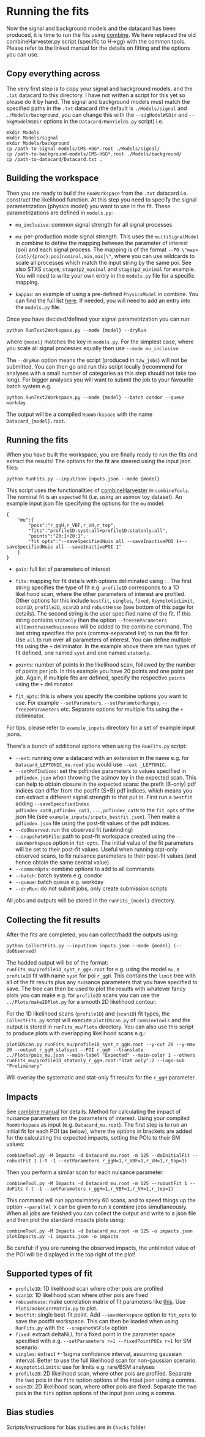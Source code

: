 # Running the fits

Now the signal and background models and the datacard has been produced, it is time to run the fits using [combine](https://cms-analysis.github.io/HiggsAnalysis-CombinedLimit/). We have replaced the old combineHarvester.py script (specific to H->gg) with the common tools. Please refer to the linked manual for the details on fitting and the options you can use.

## Copy everything across

The very first step is to copy your signal and background models, and the `.txt` datacard to this directory. I have not written a script for this yet so please do it by hand. The signal and background models must match the specified paths in the `.txt` datacard (the default is `./Models/signal` and `./Models/background`, you can change this with the `--sigModelWSDir` and `--bkgModelWSDir` options in the `Datacard/RunYields.py` script) i.e.
```
mkdir Models
mkdir Models/signal
mkdir Models/background
cp /path-to-signal-models/CMS-HGG*.root ./Models/signal/
cp /path-to-background-models/CMS-HGG*.root ./Models/background/
cp /path-to-datacard/Datacard.txt .
```

## Building the workspace

Then you are ready to build the `RooWorkspace` from the `.txt` datacard i.e. construct the likelihood function. At this step you need to specify the signal parametrization (physics model) you want to use in the fit. These parametrizations are defined in `models.py`:

 * `mu_inclusive`: common signal strength for all signal processes

 * `mu`: per-production mode signal strength. This uses the `multiSignalModel` in combine to define the mapping between the parameter of interest (poi) and each signal process. The mapping is of the format `--PO \"map={cat}/{proc}:poi[nominal,min,max]\"`, where you can use wildcards to scale all processes which match the input string by the same poi. See also STXS `stage0`, `stage1p2_maximal` and `stage1p2_minimal` for example. You will need to write your own entry in the `models.py` file for a specific mapping.

 * `kappas`: an example of using a pre-defined `PhysicsModel` in combine. You can find the full list [here](https://github.com/cms-analysis/HiggsAnalysis-CombinedLimit/tree/102x/python). If needed, you will need to add an entry into the `models.py` file.

Once you have decided/defined your signal parametrization you can run: 
```
python RunText2Workspace.py --mode {model} --dryRun
```
where `{model}` matches the key in `models.py`. For the simplest case, where you scale all signal processes equally then use `--mode mu_inclusive`.

The `--dryRun` option means the script (produced in `t2w_jobs`) will not be submitted. You can then go and run this script locally (recommend for analyses with a small number of categories as this step should not take too long). For bigger analyses you will want to submit the job to your favourite batch system e.g.
```
python RunText2Workspace.py --mode {model} --batch condor --queue workday
```
The output will be a compiled `RooWorkspace` with the name `Datacard_{model}.root`.

## Running the fits

When you have built the workspace, you are finally ready to run the fits and extract the results! The options for the fit are steered using the input json files:
```
python RunFits.py --inputJson inputs.json --mode {model}
```
This script uses the functionalities of [combineHarvester](https://cms-analysis.github.io/CombineHarvester/) in `combineTools`. The nominal fit is an `expected` fit (i.e. using an asimov toy dataset). An example input json file specifying the options for the `mu` model:
```
{
    "mu":{
        "pois":"r_ggH,r_VBF,r_VH,r_top",
        "fits":"profile1D:syst:all+profile1D:statonly:all",
        "points":"20:1+20:1",
        "fit_opts":"--saveSpecifiedNuis all --saveInactivePOI 1+--saveSpecifiedNuis all --saveInactivePOI 1"
    }
}
```
 * `pois`: full list of parameters of interest

 * `fits`: mapping for fit details with options deliminated using `:`. The first string specifies the type of fit e.g. `profile1D` corresponds to a 1D likelihood scan, where the other parameters of interest are profiled. Other options for this include `bestfit`, `singles`, `fixed`, `AsymptoticLimit`, `scan1D`, `profile2D`, `scan2D` and `robustHesse` (see bottom of this page for details). The second string is the user specified name of the fit. If this string contains `statonly` then the option `--freezeParameters allConstrainedNuisances` will be added to the combine command. The last string specifies the pois (comma-separated list) to run the fit for. Use `all` to run over all parameters of interest. You can define multiple fits using the `+` deliminator. In the example above there are two types of fit defined, one named `syst` and one named `statonly`.

 *  `points`: number of points in the likelihood scan, followed by the number of points per job. In this example you have 20 points and one point per job. Again, if multiple fits are defined, specify the respective `points` using the `+` deliminator. 

 * `fit_opts`: this is where you specify the combine options you want to use. For example `--setParameters`, `--setParameterRanges`, `--freezeParameters` etc. Separate options for multiple fits using the `+` deliminator. 

For tips, please refer to `example_inputs` directory for a set of example input jsons. 

There's a bunch of additional options when using the `RunFits.py` script:

 * `--ext`: running over a datacard with an extension in the name e.g. for `Datacard_LEPTONIC_mu.root` you would use `--ext _LEPTONIC`.
 * `--setPdfIndices`: set the pdfindex parameters to values specified in `pdfindex.json` when throwing the asimov toy in the expected scan. This can help to obtain closure in the expected scans: the prefit (B-only) pdf indices can differ from the postfit (S+B) pdf indices, which means you can extract a different signal strength to that put in. First run a `bestfit` adding `--saveSpecifiedIndex pdfindex_cat0,pdfindex_cat1,...,pdfindex_catN` to the `fit_opts` of the json file (see `example_inputs/inputs_bestfit.json`). Then make a `pdfindex.json` file using the post-fit values of the pdf indices.
 * `--doObserved`: run the observed fit (unblinding)
 * `--snapshotWSFile`: path to post-fit workspace created using the `--saveWorkspace` option in `fit-opts`. The initial value of the fit parameters will be set to their post-fit values. Useful when running stat-only observed scans, to fix nuisance parameters to their post-fit values (and hence obtain the same central value).
 * `--commonOpts`: combine options to add to all commands
 * `--batch`: batch system e.g. condor
 * `--queue`: batch queue e.g. workday
 * `--dryRun`: do not submit jobs, only create submission scripts

All jobs and outputs will be stored in the `runFits_{model}` directory.

## Collecting the fit results

After the fits are completed, you can collect/hadd the outputs using:
```
python CollectFits.py --inputJson inputs.json --mode {model} (--doObserved)
```

The hadded output will be of the format: `runFits_mu/profile1D_syst_r_ggH.root` for e.g. using the model `mu`, a `profile1D` fit with name `syst` for poi `r_ggH`. This contains the `limit` tree with all of the fit results plus any nuisance parameters that you have specified to save. The tree can then be used to plot the results with whatever fancy plots you can make e.g. for `profile2D` scans you can use the `../Plots/make2DPlot.py` for a smooth 2D likelihood contour.

For the 1D likelihood scans (`profile1D`) and (`scan1D`) fit types, the `CollectFits.py` script will execute `plot1DScan.py` of `combineTools` and the output is stored in `runFits_mu/Plots` directory. You can also use this script to produce plots with overlapping likelihood scans e.g.:
```
plot1DScan.py runFits_mu/profile1D_syst_r_ggH.root --y-cut 20 --y-max 20 --output r_ggH_statsyst --POI r_ggH --translate ../Plots/pois_mu.json --main-label "Expected" --main-color 1 --others runFits_mu/profile1D_statonly_r_ggH.root:"Stat only":2 --logo-sub "Preliminary"
```
Will overlay the systematic and stat-only fit results for the `r_ggH` parameter. 

## Impacts

See [combine manual](https://cms-analysis.github.io/HiggsAnalysis-CombinedLimit/part3/nonstandard/#nuisance-parameter-impacts) for details. Method for calculating the impact of nuisance parameters on the parameters of interest. Using your compiled `RooWorkspace` as input (e.g. `Datacard_mu.root`). The first step is to run an initial fit for each POI (as below), where the options in brackets are added for the calculating the expected impacts, setting the POIs to their SM values:
```
combineTool.py -M Impacts -d Datacard_mu.root -m 125 --doInitialFit --robustFit 1 (-t -1 --setParameters r_ggH=1,r_VBF=1,r_VH=1,r_top=1)
```
Then you perform a similar scan for each nuisance parameter:
```
combineTool.py -M Impacts -d Datacard_mu.root -m 125 --robustFit 1 --doFits (-t -1 --setParameters r_ggH=1,r_VBF=1,r_VH=1,r_top=1)
```
This command will run approximately 60 scans, and to speed things up the option `--parallel X` can be given to run `X` combine jobs simultaneously. When all jobs are finished you can collect the output and write to a json file and then plot the standard impacts plots using:
```
combineTool.py -M Impacts -d Datacard_mu.root -m 125 -o impacts.json
plotImpacts.py -i impacts.json -o impacts
```

Be careful: if you are running the observed impacts, the unblinded value of the POI will be displayed in the top right of the plot!


## Supported types of fit

 * `profile1D`: 1D likelihood scan where other pois are profiled
 * `scan1D`: 1D likelihood scan where other pois are fixed
 * `robuseHesse`: make correlation matrix of fit parameters like [this](http://cms-results.web.cern.ch/cms-results/public-results/preliminary-results/HIG-19-015/CMS-PAS-HIG-19-015_Figure_019.pdf). Use `Plots/makeCorrMatrix.py` to plot.
 * `bestfit`: single best-fit point. Add `--saveWorkspace` option to `fit_opts` to save the postfit workspace. This can then be loaded when using `RunFits.py` with the `--snapshotWSFile` option
 * `fixed`: extract deltaNLL for a fixed point in the parameter space specified with e.g. `--setParameters r=1 --fixedPointPOIs r=1` for SM scenario.
 * `singles`: extract +-1sigma confidence interval, assuming gaussian interval. Better to use the full likelihood scan for non-gaussian scenario.
 * `AsymptoticLimits`: use for limits e.g. rare/BSM analyses
 * `profile2D`: 2D likelihood scan, where other pois are profiled. Separate the two pois in the `fits` option options of the input json using a comma.
 * `scan2D`: 2D likelihood scan, where other pois are fixed. Separate the two pois in the `fits` option options of the input json using a comma.

## Bias studies

Scripts/instructions for bias studies are in `Checks` folder.
